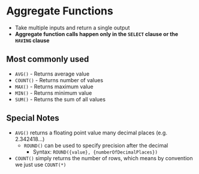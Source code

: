 # Aggregate Functions

* Take multiple inputs and return a single output
* **Aggregate function calls happen only in the `SELECT` clause or the `HAVING` clause**

## Most commonly used

* `AVG()` - Returns average value
* `COUNT()` - Returns number of values
* `MAX()` - Returns maximum value
* `MIN()` - Returns minimum value
* `SUM()` - Returns the sum of all values

## Special Notes

* `AVG()` returns a floating point value many decimal places (e.g. 2.342418...)
    * `ROUND()` can be used to specify precision after the decimal
        * Syntax: `ROUND({value}, {numberOfDecimalPlaces})`
* `COUNT()` simply returns the number of rows, which means by convention we just use `COUNT(*)`